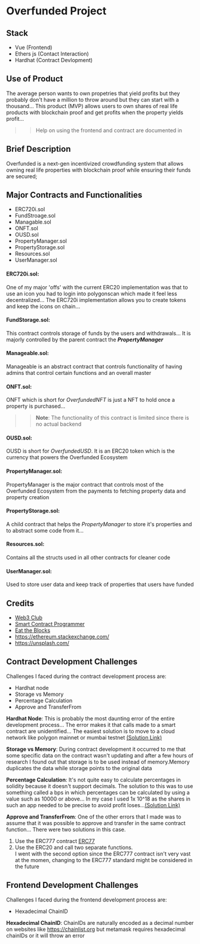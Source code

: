 
# Overfunded Project

## Stack
- Vue (Frontend)
- Ethers js (Contact Interaction)
- Hardhat (Contract Devlopment)

## Use of Product
The average person wants to own propetries that yield profits but they probably don't have a million to throw around but they can start with a thousand... This product (MVP) allows users to own shares of real life products with blockchain proof and get profits when the property yields profit...
>> Help on using the frontend and contract are documented in  

## Brief Description
Overfunded is a next-gen incentivized crowdfunding system that allows owning real life properties with blockchain proof while ensuring their funds are secured;

## Major Contracts and Functionalities
- ERC720i.sol
- FundStroage.sol
- Managable.sol
- ONFT.sol
- OUSD.sol
- PropertyManager.sol
- PropertyStorage.sol
- Resources.sol
- UserManager.sol  

  
  
  
#### **ERC720i.sol**:
One of my major 'offs' with the current ERC20 implementation was that to use an icon you had to login into polygonscan which made it feel less decentralized... The ERC720i implementation allows you to create tokens and keep the icons on chain...

#### **FundStorage.sol**:
This contract controls storage of funds by the users and withdrawals... It is majorly controlled by the parent contract the ___PropertyManager___

#### **Manageable.sol**:
Manageable is an abstract contract that controls functionality of having admins that control certain functions and an overall master

#### **ONFT.sol**:
ONFT which is short for *OverfundedNFT* is just a NFT to hold once a property is purchased...
>> **Note**: The functionality of this contract is limited since there is no actual backend 

#### **OUSD.sol**:
OUSD  is short for *OverfundedUSD*. It is an ERC20 token which is the currency that powers the Overfunded Ecosystem

#### **PropertyManager.sol**:
PropertyManager is the major contract that controls most of the Overfunded Ecosystem from the payments to fetching property data and property creation

#### **PropertyStorage.sol**:
A child contract that helps the *PropertyManager* to store it's properties and to abstract some code from it...

#### **Resources.sol**:
Contains all the structs used in all other contracts for cleaner code

#### **UserManager.sol**:
Used to store user data and keep track of properties that users have funded


## Credits
- [Web3 Club](https://www.youtube.com/@Web3_Club)
- [Smart Contract Programmer](https://www.youtube.com/@smartcontractprogrammer)
- [Eat the Blocks](https://www.youtube.com/@EatTheBlocks)
- https://ethereum.stackexchange.com/
- https://unsplash.com/

## Contract Development Challenges
Challenges I faced during the contract development process are:
- Hardhat node
- Storage vs Memory
- Percentage Calculation
- Approve and TransferFrom


**Hardhat Node**: This is probably the most daunting error of the entire development process... The error makes it that calls made to a smart contract are unidentified... The easiest solution is to move to a cloud network like polygon mainnet or mumbai  testnet [(Solution Link)](https://ethereum.stackexchange.com/questions/124235/providererror-error-transaction-reverted-function-selector-was-not-recognized)

**Storage vs Memory**: During contract development it occurred to me that some specific data on the contract wasn't updating and after a few hours of research I found out that storage is to be used instead of memory.Memory duplicates the data while storage points to the original data 


**Percentage Calculation**: It's not quite easy to calculate percentages in solidity because it doesn't support decimals. The solution to this was to use something called a bps in which percentages can be calculated by using a value such as 10000 or above... In my case I used 1x 10^18 as the shares in such an app needed to be precise to avoid profit loses...[(Solution Link)](https://www.youtube.com/watch?v=nsf46dzgCog)

**Approve and TransferFrom**: One of the other errors that I made was to assume that it was possible to approve and transfer in the same contract function... There were two solutions in this case.
1. Use the ERC777 contract [ERC77](https://docs.openzeppelin.com/contracts/4.x/erc777)
2. Use the ERC20 and call two separate functions.  
     I went with the second option since the ERC777 contract isn't very vast at the momen, changing to the ERC777 standard might be considered in the future

## Frontend Development Challenges
Challenges I faced during the frontend development process are:
- Hexadecimal ChainID

**Hexadecimal ChainID**: ChainIDs are naturally encoded as a decimal number on websites like https://chainlist.org but metamask requires hexadecimal chainIDs or it will throw an error

